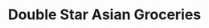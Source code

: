 ---
title: "Double Star Asian Groceries"
url: /bethel-park/double-star-asian-groceries/
shop: Supermarkt
---
